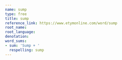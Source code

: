 ```yaml
---
name: sump
type: free
title: sump
reference_link: https://www.etymonline.com/word/sump
root_name: 
root_language: 
denotation: 
word_sums:
- sum: 'Sump + '
  respelling: sump
---
```

